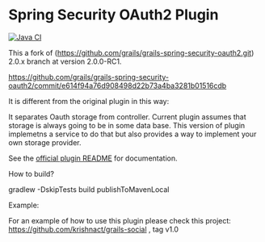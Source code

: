 

Spring Security OAuth2 Plugin
=======
[![Java CI](https://github.com/grails/grails-spring-security-oauth2/actions/workflows/gradle.yml/badge.svg)](https://github.com/grails/grails-spring-security-oauth2/actions/workflows/gradle.yml)

This a fork of (https://github.com/grails/grails-spring-security-oauth2.git) 2.0.x branch at version 2.0.0-RC1. 

https://github.com/grails/grails-spring-security-oauth2/commit/e614f94a76d908498d22b73a4ba3281b01516cdb

It is different from the original plugin in this way:

It separates Oauth storage from controller. Current plugin assumes that storage is always going to be in some data base. This version of plugin implemetns a service to do that but also provides a way to implement your own storage provider.
 

See the [official plugin README](https://github.com/grails/grails-spring-security-oauth2.git) for documentation.

How to build?

gradlew -DskipTests build publishToMavenLocal

Example:

For an example of how to use this plugin please check this project: https://github.com/krishnact/grails-social , tag v1.0

